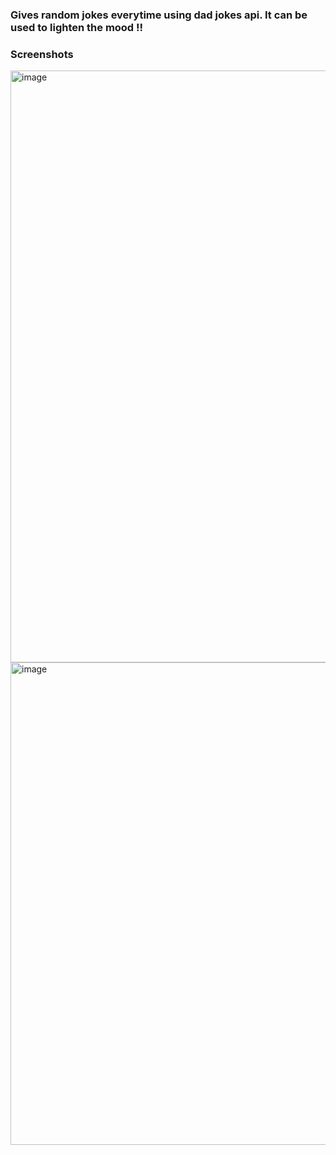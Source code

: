 ### Gives random jokes everytime using dad jokes api. It can be used to lighten the mood !!
 

### Screenshots
<img width="947" alt="image" src="https://user-images.githubusercontent.com/75061992/184905281-ea41b650-fa5c-4c4f-b627-6a6adea39ea1.png">
<img width="772" alt="image" src="https://user-images.githubusercontent.com/75061992/184905573-12efe2b2-6c63-4a1a-99aa-695e73ea1833.png">
